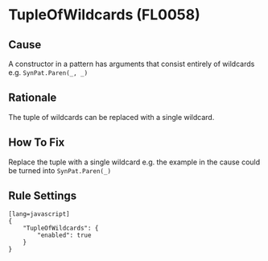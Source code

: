 # TupleOfWildcards (FL0058)

## Cause

A constructor in a pattern has arguments that consist entirely of wildcards e.g. `SynPat.Paren(_, _)`

## Rationale

The tuple of wildcards can be replaced with a single wildcard.

## How To Fix

Replace the tuple with a single wildcard e.g. the example in the cause could be turned into `SynPat.Paren(_)`

## Rule Settings

    [lang=javascript]
    {
        "TupleOfWildcards": {
            "enabled": true
        }
    }
